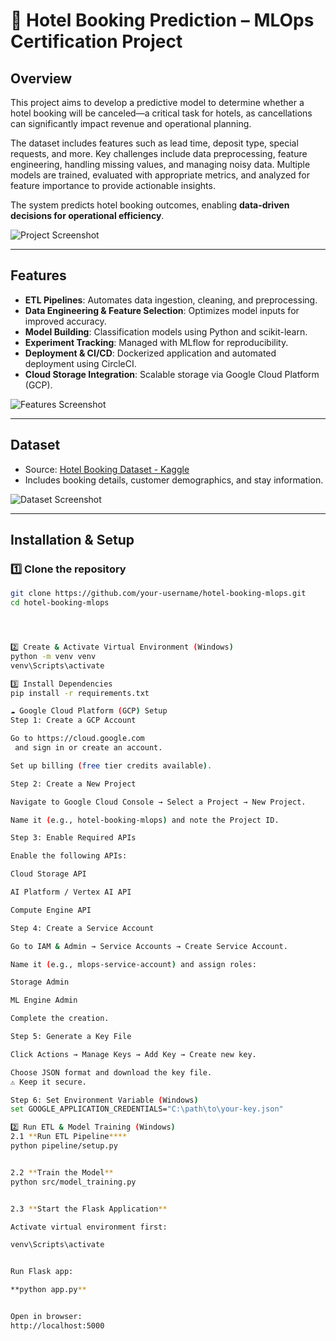 # 🏨 Hotel Booking Prediction – MLOps Certification Project

## Overview
This project aims to develop a predictive model to determine whether a hotel booking will be canceled—a critical task for hotels, as cancellations can significantly impact revenue and operational planning.  

The dataset includes features such as lead time, deposit type, special requests, and more. Key challenges include data preprocessing, feature engineering, handling missing values, and managing noisy data. Multiple models are trained, evaluated with appropriate metrics, and analyzed for feature importance to provide actionable insights.

The system predicts hotel booking outcomes, enabling **data-driven decisions for operational efficiency**.

![Project Screenshot](https://github.com/user-attachments/assets/9a190838-95aa-4ccc-b3dc-025c6c48651f)

---

## Features
- **ETL Pipelines**: Automates data ingestion, cleaning, and preprocessing.
- **Data Engineering & Feature Selection**: Optimizes model inputs for improved accuracy.
- **Model Building**: Classification models using Python and scikit-learn.
- **Experiment Tracking**: Managed with MLflow for reproducibility.
- **Deployment & CI/CD**: Dockerized application and automated deployment using CircleCI.
- **Cloud Storage Integration**: Scalable storage via Google Cloud Platform (GCP).

![Features Screenshot](https://github.com/user-attachments/assets/9fba5891-9161-4945-bf92-27c254d0dab4)

---

## Dataset
- Source: [Hotel Booking Dataset - Kaggle](https://www.kaggle.com/code/farzadnekouei/hotel-booking-cancellation-prediction)
- Includes booking details, customer demographics, and stay information.

![Dataset Screenshot](https://github.com/user-attachments/assets/00c52593-64c0-43d3-9afe-0a467b14750d)

---

## Installation & Setup

### 1️⃣ Clone the repository
```bash
git clone https://github.com/your-username/hotel-booking-mlops.git
cd hotel-booking-mlops




2️⃣ Create & Activate Virtual Environment (Windows)
python -m venv venv
venv\Scripts\activate

3️⃣ Install Dependencies
pip install -r requirements.txt

☁️ Google Cloud Platform (GCP) Setup
Step 1: Create a GCP Account

Go to https://cloud.google.com
 and sign in or create an account.

Set up billing (free tier credits available).

Step 2: Create a New Project

Navigate to Google Cloud Console → Select a Project → New Project.

Name it (e.g., hotel-booking-mlops) and note the Project ID.

Step 3: Enable Required APIs

Enable the following APIs:

Cloud Storage API

AI Platform / Vertex AI API

Compute Engine API

Step 4: Create a Service Account

Go to IAM & Admin → Service Accounts → Create Service Account.

Name it (e.g., mlops-service-account) and assign roles:

Storage Admin

ML Engine Admin

Complete the creation.

Step 5: Generate a Key File

Click Actions → Manage Keys → Add Key → Create new key.

Choose JSON format and download the key file.
⚠️ Keep it secure.

Step 6: Set Environment Variable (Windows)
set GOOGLE_APPLICATION_CREDENTIALS="C:\path\to\your-key.json"

2️⃣ Run ETL & Model Training (Windows)
2.1 **Run ETL Pipeline****
python pipeline/setup.py


2.2 **Train the Model**
python src/model_training.py


2.3 **Start the Flask Application**

Activate virtual environment first:

venv\Scripts\activate


Run Flask app:

**python app.py**


Open in browser:
http://localhost:5000
